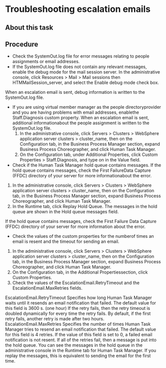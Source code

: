 <!-- image -->

# Troubleshooting escalation emails

## About this task

## Procedure

- Check the SystemOut.log file for error
messages relating to people assignments or email addresses.
- If the SystemOut.log file does not
contain any relevant messages, enable the debug mode for the mail
session server. In the administrative console, click Resources > Mail > Mail sessions then HTMMailSession\_server,
and select the Enable debug mode check box.

When an escalation email is sent, debug information is
written to the SystemOut.log file.
- If you are using virtual member manager as the people directoryprovider and you are having problems with email addresses, enablethe Staff.Diagnosis custom property. When an escalation email is sent, additional informationabout the people assignment is written to the SystemOut.log file.
    1. In the administrative console, click Servers > Clusters > WebSphere application server clusters > cluster\_name,
then on the Configuration tab, in the Business Process Manager section, expand Business Process Choreographer, and click Human Task Manager.
    2. On the Configuration tab, under Additional
Properties, click Custom Properties > Staff.Diagnosis, and type on in
the Value field.
- Check if the Human Task Manager hold queue contains messages. If the hold queue contains messages, check the First FailureData Capture (FFDC) directory of your server for more informationabout the error.

1. In the administrative console, click Servers > Clusters > WebSphere application server clusters > cluster\_name,
then on the Configuration tab, in the Business Process Manager section, expand Business Process Choreographer, and click Human Task Manager.
2. In the Runtime tab, click Replay
Hold Queue. The messages in the hold
queue are shown in the Hold queue messages field.

If the hold queue contains messages, check the First Failure
Data Capture (FFDC) directory of your server for more information
about the error.

- Check the values of the custom properties for the numberof times an email is resent and the timeout for sending an email.

1. In the administrative console, click Servers > Clusters > WebSphere application server clusters > cluster\_name,
then on the Configuration tab, in the Business Process Manager section, expand Business Process Choreographer, and click Human Task Manager.
2. On the Configuration tab, in
the Additional Propertiessection, click Custom
Properties.
3. Check the values of the EscalationEmail.RetryTimeout and
the EscalationEmail.MaxRetries fields.

EscalationEmail.RetryTimeout
Specifies how long Human Task Manager waits until it resends an
email notification that failed. The default value for this field is 3600 s.
(one hour) If the retry fails, then the retry timeout is doubled dynamically
for every time the retry fails. By default, if the first retry fails,
another retry is made after two hours.
EscalationEmail.MaxRetries
Specifies the number of times Human Task Manager tries to resend
an email notification that failed. The default value for this field
is 4 retries. If the value of this field is set to 0,
a failed email notification is not resent. If all of the retries fail,
then a message is put into the hold queue. You can see the messages
in the hold queue in the administrative console in the Runtime tab
for Human Task Manager. If you replay the messages, this is equivalent
to sending the email for the first time.